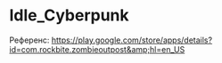 # Idle_Cyberpunk
Референс: https://play.google.com/store/apps/details?id=com.rockbite.zombieoutpost&amp;hl=en_US
